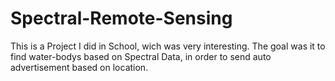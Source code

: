 # Spectral-Remote-Sensing
 
This is a Project I did in School, wich was very interesting. The goal was it to find water-bodys based on Spectral Data, in order to send auto advertisement based on location.
